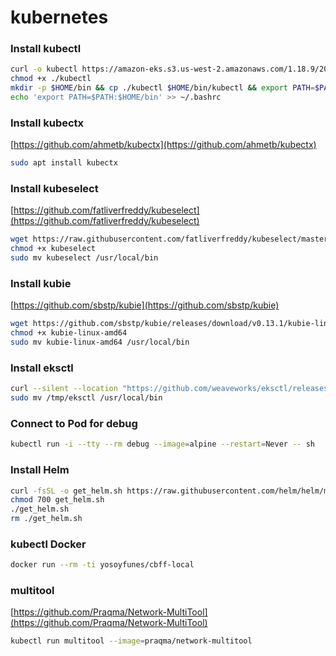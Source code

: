 # kubernetes

### Install kubectl

```bash
curl -o kubectl https://amazon-eks.s3.us-west-2.amazonaws.com/1.18.9/2020-11-02/bin/linux/amd64/kubectl
chmod +x ./kubectl
mkdir -p $HOME/bin && cp ./kubectl $HOME/bin/kubectl && export PATH=$PATH:$HOME/bin
echo 'export PATH=$PATH:$HOME/bin' >> ~/.bashrc
```

### Install kubectx

[https://github.com/ahmetb/kubectx](https://github.com/ahmetb/kubectx)


```bash
sudo apt install kubectx
```

### Install kubeselect

[https://github.com/fatliverfreddy/kubeselect](https://github.com/fatliverfreddy/kubeselect)


```bash
wget https://raw.githubusercontent.com/fatliverfreddy/kubeselect/master/kubeselect
chmod +x kubeselect
sudo mv kubeselect /usr/local/bin
```

### Install kubie

[https://github.com/sbstp/kubie](https://github.com/sbstp/kubie)


```bash
wget https://github.com/sbstp/kubie/releases/download/v0.13.1/kubie-linux-amd64
chmod +x kubie-linux-amd64
sudo mv kubie-linux-amd64 /usr/local/bin
```

### Install eksctl
```bash
curl --silent --location "https://github.com/weaveworks/eksctl/releases/latest/download/eksctl_$(uname -s)_amd64.tar.gz" | tar xz -C /tmp
sudo mv /tmp/eksctl /usr/local/bin
```

### Connect to Pod for debug

```bash
kubectl run -i --tty --rm debug --image=alpine --restart=Never -- sh
```

### Install Helm
```bash
curl -fsSL -o get_helm.sh https://raw.githubusercontent.com/helm/helm/master/scripts/get-helm-3
chmod 700 get_helm.sh
./get_helm.sh
rm ./get_helm.sh
```

### kubectl Docker
```bash
docker run --rm -ti yosoyfunes/cbff-local
```

### multitool

[https://github.com/Praqma/Network-MultiTool](https://github.com/Praqma/Network-MultiTool)


```bash
kubectl run multitool --image=praqma/network-multitool
```